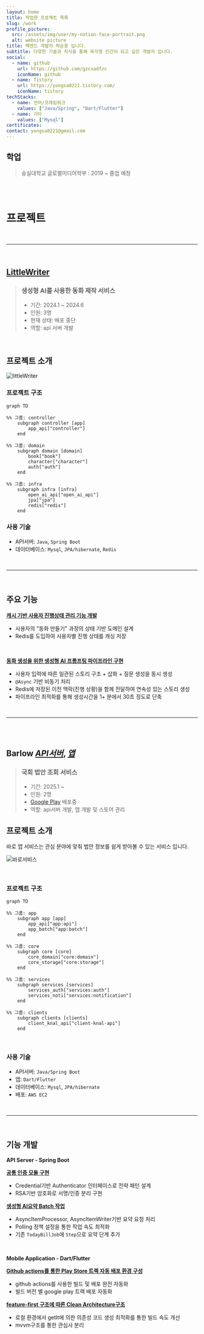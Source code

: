 ```yaml
---
layout: home
title: 작업한 프로젝트 목록
slug: /work
profile_picture:
  src: /assets/img/user/my-notion-face-portrait.png
  alt: website picture
title: 백엔드 개발자 박순용 입니다.
subtitle: 다양한 기술과 지식을 통해 육각형 인간이 되고 싶은 개발자 입니다.
social:
  - name: github
    url: https://github.com/gzcxadfzc
    iconName: github
  - name: Tistory
    url: https://yongsa0221.tistory.com/
    iconName: tistory
techStacks:
  - name: 언어/프레임워크
    values: ["Java/Spring", "Dart/Flutter"]
  - name: 기타
    values: ["Mysql"]
certificates:
contact: yongsa0221@gmail.com 
---
```

## 학업
> 숭실대학교 글로벌미디어학부 : 2019 ~ 졸업 예정

<br>
<br>

# 프로젝트

<br>

---

<br>

## [LittleWriter](https://github.com/LittleWriterBloom/BE)

> ### 생성형 AI를 사용한 동화 제작 서비스
> - 기간: 2024.1 ~ 2024.6 
> - 인원: 3명
> - 현재 상태: 배포 중단
> - 역할: api 서버 개발

<br>

## 프로젝트 소개

![littleWriter](assets/img/work/little-writer-example02.jpg)

### 프로젝트 구조
```mermaid
graph TD

%% 그룹: controller
    subgraph controller [app]
        app_api["controller"]
    end

%% 그룹: domain
    subgraph domain [domain]
        book["book"]
        character["character"]
        auth["auth"]
    end

%% 그룹: infra
    subgraph infra [infra]
        open_ai_api["open_ai_api"]
        jpa["jpa"]
        redis["redis"]
    end
```

### 사용 기술
- API서버: `Java`, `Spring Boot`
- 데이터베이스: `Mysql`, `JPA/hibernate`, `Redis`

<br>

---

<br>

## 주요 기능
**[캐시 기반 사용자 진행상태 관리 기능 개발](/2024/08/21/littleWriter01#2-생성형-ai-프로젝트에서-사용하기)**
- 사용자의 "동화 만들기" 과정의 상태 기반 도메인 설계
- Redis를 도입하여 사용자별 진행 상태를 캐싱 저장

<br>

**[동화 생성을 위한 생성형 AI 프롬프팅 파이프라인 구현](/2024/08/21/littleWriter01#1-파이프라인-구성)**
- 사용자 입력에 따른 일관된 스토리 구조 + 삽화 + 질문 생성을 동시 생성
- `@Async` 기반 비동기 처리
- Redis에 저장된 이전 맥락(진행 상황)을 함께 전달하여 연속성 있는 스토리 생성
- 파이프라인 최적화를 통해 생성시간을 1+ 분에서 30초 정도로 단축


<br>

---


<br>
<br>

## Barlow _[API서버](/404.html)_, _[앱](/404.html)_
> ### 국회 법안 조회 서비스
> - 기간: 2025.1 ~  
> - 인원: 2명
> - [Google Play](https://play.google.com/store/apps/details?id=com.barlow.front) 배포중
> - 역할: api서버 개발, 앱 개발 및 스토어 관리

## 프로젝트 소개

바로 앱 서비스는 관심 분야에 맞춰 법안 정보를 쉽게 받아볼 수 있는 서비스 입니다.

![바로서비스](assets/img/work/barlow-example.png)

<br>

### 프로젝트 구조
```mermaid
graph TD

%% 그룹: app
    subgraph app [app]
        app_api["app:api"]
        app_batch["app:batch"]
    end

%% 그룹: core
    subgraph core [core]
        core_domain["core:domain"]
        core_storage["core:storage"]
    end

%% 그룹: services
    subgraph services [services]
        services_auth["services:auth"]
        services_noti["services:notification"]
    end

%% 그룹: clients
    subgraph clients [clients]
        client_knal_api["client-knal-api"]
    end
```

<br>

### 사용 기술
- API서버: `Java/Spring Boot`
- 앱: `Dart/Flutter`
- 데이터베이스: `Mysql`, `JPA/hibernate`
- 배포: `AWS EC2`

<br>

---

<br>

## 기능 개발

**API Server - Spring Boot**

**[공통 인증 모듈 구현](/2024/09/16/barlow#1-인증모듈)**
- Credential기반 Authenticator 인터페이스로 전략 패턴 설계 
- RSA기반 암호화로 서명/인증 분리 구현

**[생성형 AI요약 Batch 작업](/2024/09/16/barlow#2-ai를-통한-법안-요약-기능-추가하기)**
- AsyncItemProcessor, AsyncItemWriter기반 요약 요청 처리
- Polling 정책 설정을 통한 작업 속도 최적화
- 기존 `TodayBillJob`에 `Step`으로 요약 단계 추가

<br>

**Mobile Application - Dart/Flutter**

**[Github actions를 통한 Play Store 트랙 자동 배포 환경 구성](https://ogongchill.github.io/posts/PlayStore%EB%B0%B0%ED%8F%AC/)**
- github actions를 사용한 빌드 및 배포 완전 자동화
- 빌드 버전 별 google play 트랙 배포 자동화


**[feature-first 구조에 따른 Clean Architecture구조](https://ogongchill.github.io/posts/%EB%B0%94%EB%A1%9C%EC%95%B1%EC%95%84%ED%82%A4%ED%85%8D%EC%B3%90/)**
- 로컬 환경에서 getIt에 의한 의존성 코드 생성 최적화를 통한 빌드 속도 개선
- mvvm구조를 통한 관심사 분리
 

<br>
